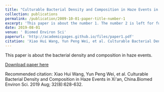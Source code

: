 ```yaml
---
title: "Culturable Bacterial Density and Composition in Haze Events in Xi'an, China"
collection: publications
permalink: /publication/2009-10-01-paper-title-number-1
excerpt: 'This paper is about the number 1. The number 2 is left for future work.'
date: 2019-08-01
venue: ' Biomed Environ Sci'
paperurl: 'http://academicpages.github.io/files/paper1.pdf'
citation: 'Xiao Hui Wang, Yun Peng Wei, et al. Culturable Bacterial Density and Composition in Haze Events in Xi'an, China.Biomed Environ Sci. 2019 Aug; 32(8):628-632.'
---
```

This paper is about the bacterial density and composition in haze events.

[Download paper here](http://academicpages.github.io/files/paper1.pdf)

Recommended citation: Xiao Hui Wang, Yun Peng Wei, et al. Culturable Bacterial Density and Composition in Haze Events in Xi'an, China.Biomed Environ Sci. 2019 Aug; 32(8):628-632.
